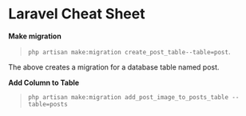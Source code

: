 # Laravel Cheat Sheet

**Make migration**

> `php artisan make:migration create_post_table--table=post`.

The above creates a migration for a database table named post.

**Add Column to Table**

> `php artisan make:migration add_post_image_to_posts_table --table=posts`
